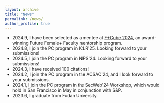 ```yaml
---
layout: archive
title: "News"
permalink: /news/
author_profile: true
---
```

- 2024.9, I have been selected as a mentee at [F+Cube 2024](https://www.tudelft.nl/en/eemcs/the-faculty/departments/software-technology/f-cube), an award-winning Future Female+ Faculty mentorship program.
- 2024.8, I join the PC program in ICLR'25. Looking forward to your submissions! 
- 2024.5, I join the PC program in NIPS'24. Looking forward to your submissions!
- 2024.3, I have received 100 citations! 
- 2024.2, I join the PC program in the ACSAC'24, and I look forward to your submissions. 
- 2024.1, I join the PC program in the SecWeb'24 Workshop, which would hold in San Francisco in May in conjunction with S&P.
- 2023.6, I graduate from Fudan University. 
